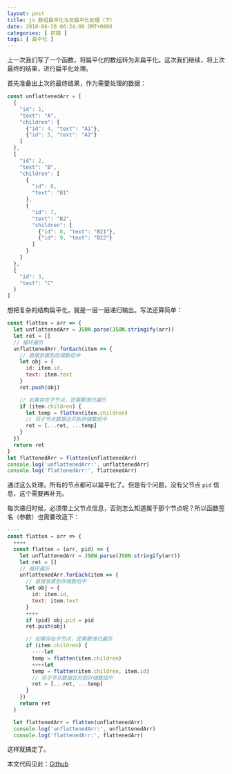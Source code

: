 ```yaml
---
layout: post
title: js 数组扁平化与反扁平化处理（下）
date: 2018-06-28 00:24:00 GMT+0800
categories: [ 前端 ]
tags: [ 扁平化 ]
---
```


上一次我们写了一个函数，将扁平化的数组转为非扁平化。这次我们继续，将上次最终的结果，进行扁平化处理。

<!-- more -->

首先准备出上次的最终结果，作为需要处理的数据：

```js
const unflattenedArr = [
  {
    "id": 1,
    "text": "A",
    "children": [
      {"id": 4, "text": "A1"},
      {"id": 5, "text": "A2"}
    ]
  },
  {
    "id": 2,
    "text": "B",
    "children": [
      {
        "id": 6,
        "text": "B1"
      },
      {
        "id": 7,
        "text": "B2",
        "children": [
          {"id": 8, "text": "B21"},
          {"id": 9, "text": "B22"}
        ]
      }
    ]
  },
  {
    "id": 3,
    "text": "C"
  }
]
```

想把复杂的结构扁平化，就是一层一层递归输出。写法还算简单：

```js
const flatten = arr => {
  let unflattenedArr = JSON.parse(JSON.stringify(arr))
  let ret = []
  // 循环遍历
  unflattenedArr.forEach(item => {
    // 直接放置到存储数组中
    let obj = {
      id: item.id,
      text: item.text
    }
    ret.push(obj)

    // 如果存在子节点，还需要递归遍历
    if (item.children) {
      let temp = flatten(item.children)
      // 将子节点数据合并到存储数组中
      ret = [...ret, ...temp]
    }
  })
  return ret
}
let flattenedArr = flatten(unflattenedArr)
console.log('unflattenedArr:', unflattenedArr)
console.log('flattenedArr:', flattenedArr)
```

通过这么处理，所有的节点都可以扁平化了。但是有个问题，没有父节点 `pid` 信息，这个需要再补充。

每次递归时候，必须带上父节点信息，否则怎么知道属于那个节点呢？所以函数签名（参数）也需要改造下：

```js
----
const flatten = arr => {
  ++++
  const flatten = (arr, pid) => {
    let unflattenedArr = JSON.parse(JSON.stringify(arr))
    let ret = []
    // 循环遍历
    unflattenedArr.forEach(item => {
      // 直接放置到存储数组中
      let obj = {
        id: item.id,
        text: item.text
      }
      ++++
      if (pid) obj.pid = pid
      ret.push(obj)

      // 如果存在子节点，还需要递归遍历
      if (item.children) {
        ----let
        temp = flatten(item.children)
        ++++let
        temp = flatten(item.children, item.id)
        // 将子节点数据合并到存储数组中
        ret = [...ret, ...temp]
      }
    })
    return ret
  }

  let flattenedArr = flatten(unflattenedArr)
  console.log('unflattenedArr:', unflattenedArr)
  console.log('flattenedArr:', flattenedArr)
```

这样就搞定了。

本文代码见此：[Github](https://github.com/yukapril/learning/blob/master/array-flattened/flattened.html)
